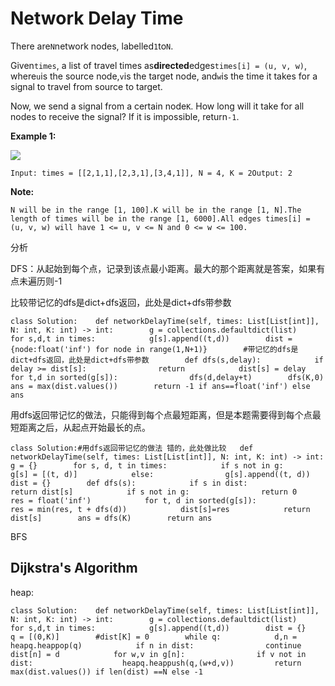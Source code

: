 # Network Delay Time

There are`N`network nodes, labelled`1`to`N`.

Given`times`, a list of travel times as**directed**edges`times[i] = (u, v, w)`, where`u`is the source node,`v`is the target node, and`w`is the time it takes for a signal to travel from source to target.

Now, we send a signal from a certain node`K`. How long will it take for all nodes to receive the signal? If it is impossible, return`-1`.

**Example 1:**

![](https://assets.leetcode.com/uploads/2019/05/23/931_example_1.png)

```text
Input: times = [[2,1,1],[2,3,1],[3,4,1]], N = 4, K = 2Output: 2
```

**Note:**

```text
N will be in the range [1, 100].K will be in the range [1, N].The length of times will be in the range [1, 6000].All edges times[i] = (u, v, w) will have 1 <= u, v <= N and 0 <= w <= 100.
```

分析

DFS：从起始到每个点，记录到该点最小距离。最大的那个距离就是答案，如果有点未遍历则-1

比较带记忆的dfs是dict+dfs返回，此处是dict+dfs带参数

```text
class Solution:    def networkDelayTime(self, times: List[List[int]], N: int, K: int) -> int:        g = collections.defaultdict(list)        for s,d,t in times:            g[s].append((t,d))        dist = {node:float('inf') for node in range(1,N+1)}        #带记忆的dfs是dict+dfs返回，此处是dict+dfs带参数        def dfs(s,delay):            if delay >= dist[s]:                return            dist[s] = delay            for t,d in sorted(g[s]):                dfs(d,delay+t)        dfs(K,0)         ans = max(dist.values())        return -1 if ans==float('inf') else ans
```

用dfs返回带记忆的做法，只能得到每个点最短距离，但是本题需要得到每个点最短距离之后，从起点开始最长的点。

```text
class Solution:#用dfs返回带记忆的做法 错的，此处做比较   def networkDelayTime(self, times: List[List[int]], N: int, K: int) -> int:        g = {}        for s, d, t in times:            if s not in g:                g[s] = [(t, d)]            else:                g[s].append((t, d))        dist = {}        def dfs(s):            if s in dist:                return dist[s]            if s not in g:                return 0            res = float('inf')            for t, d in sorted(g[s]):                res = min(res, t + dfs(d))            dist[s]=res            return dist[s]        ans = dfs(K)        return ans
```

BFS

## Dijkstra's Algorithm <a id="approach-2-dijkstras-algorithm-accepted"></a>

heap:

```text
class Solution:    def networkDelayTime(self, times: List[List[int]], N: int, K: int) -> int:        g = collections.defaultdict(list)        for s,d,t in times:            g[s].append((t,d))        dist = {}        q = [(0,K)]        #dist[K] = 0        while q:            d,n = heapq.heappop(q)            if n in dist:                continue            dist[n] = d            for w,v in g[n]:                if v not in dist:                    heapq.heappush(q,(w+d,v))         return max(dist.values()) if len(dist) ==N else -1
```

